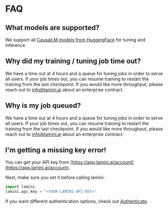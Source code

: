# FAQ

## What models are supported?
We support all [CausalLM models from HuggingFace](https://huggingface.co/docs/transformers/en/model_doc/auto#transformers.AutoModelForCausalLM) for tuning and inference.

## Why did my training / tuning job time out?
We have a time out at 4 hours and a queue for tuning jobs in order to serve all users. If your job times out, you can resume training to restart the training from the last checkpoint. If you would like more throughput, please reach out to info@lamini.ai about an enterprise contract.

## Why is my job queued?
We have a time out at 4 hours and a queue for tuning jobs in order to serve all users. If your job times out, you can resume training to restart the training from the last checkpoint. If you would like more throughput, please reach out to info@lamini.ai about an enterprise contract.

## I'm getting a missing key error!
You can get your API key from [https://app.lamini.ai/account](https://app.lamini.ai/account).

Next, make sure you set it before calling lamini:

```python
import lamini
lamini.api_key = "<YOUR-LAMINI-API-KEY>"
```
If you want different authentication options, check out [Authenticate](get_started/authenticate).
